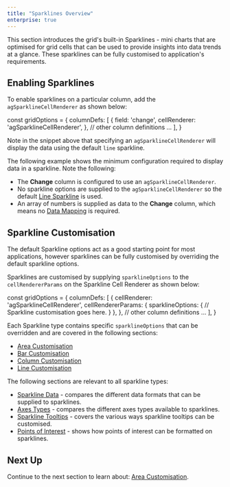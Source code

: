 ```yaml
---
title: "Sparklines Overview"
enterprise: true
---
```


This section introduces the grid's built-in Sparklines - mini charts that are optimised for grid cells that can be used
to provide insights into data trends at a glance. These sparklines can be fully customised to application's requirements.

<image-caption src="sparklines-overview/resources/sparklines-overview.png" alt="Sparkline Overview" maxWidth="80%" constrained="true" centered="true"></image-caption>

## Enabling Sparklines

To enable sparklines on a particular column, add the `agSparklineCellRenderer` as shown below:

<snippet>
const gridOptions = {
    columnDefs: [
        {
            field: 'change',
            cellRenderer: 'agSparklineCellRenderer',
        },
        // other column definitions ...
    ],
}
</snippet>

Note in the snippet above that specifying an `agSparklineCellRenderer` will display the data using the default `line` sparkline.

The following example shows the minimum configuration required to display data in a sparkline. Note the following:


- The **Change** column is configured to use an `agSparklineCellRenderer`.
- No sparkline options are supplied to the `agSparklineCellRenderer` so the default [Line Sparkline](/sparklines-line-customisation/) is used.
- An array of numbers is supplied as data to the **Change** column, which means no [Data Mapping](/sparklines-data/) is required.

<grid-example title='Enabling Sparklines' name='enabling-sparklines' type='generated' options='{ "enterprise": true, "exampleHeight": 585, "modules": ["clientside", "sparklines"] }'></grid-example>

## Sparkline Customisation

The default Sparkline options act as a good starting point for most applications, however sparklines can be fully
customised by overriding the default sparkline options.

Sparklines are customised by supplying `sparklineOptions` to the `cellRendererParams` on the Sparkline Cell Renderer
as shown below:

<snippet>
const gridOptions = {
    columnDefs: [
        {
            cellRenderer: 'agSparklineCellRenderer',
            cellRendererParams: {
                sparklineOptions: {
                    // Sparkline customisation goes here.
                }
            },
        },
        // other column definitions ...
    ],
}
</snippet>

Each Sparkline type contains specific `sparklineOptions` that can be overridden and are covered in the following sections:

- [Area Customisation](/sparklines-area-customisation)
- [Bar Customisation](/sparklines-bar-customisation)
- [Column Customisation](/sparklines-column-customisation)
- [Line Customisation](/sparklines-line-customisation/)

The following sections are relevant to all sparkline types:

- [Sparkline Data](/sparklines-data/) - compares the different data formats that can be supplied to sparklines.
- [Axes Types](/sparklines-axis-types/) - compares the different axes types available to sparklines.
- [Sparkline Tooltips](/sparklines-tooltips/) - covers the various ways sparkline tooltips can be customised.
- [Points of Interest](/sparklines-points-of-interest/) - shows how points of interest can be formatted on sparklines.

## Next Up

Continue to the next section to learn about: [Area Customisation](/sparklines-area-customisation/).
